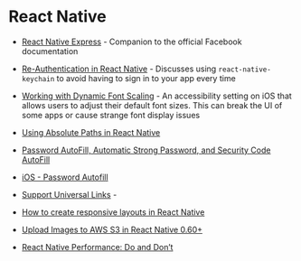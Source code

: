 # React Native

* [React Native Express](http://www.reactnativeexpress.com) - Companion to the official Facebook documentation

* [Re-Authentication in React Native](https://medium.com/better-programming/re-authentication-using-the-keychain-in-react-native-apps-dfdda9cf8b7) - Discusses using `react-native-keychain` to avoid having to sign in to your app every time

* [Working with Dynamic Font Scaling](https://joshbuchea.com/react-native-text-size-font-scaling/) - An accessibility setting on iOS that allows users to adjust their default font sizes. This can break the UI of some apps or cause strange font display issues

* [Using Absolute Paths in React Native](https://medium.com/better-programming/using-absolute-paths-in-react-native-3be369244fb1)

* [Password AutoFill, Automatic Strong Password, and Security Code AutoFill](https://developerinsider.co/ios12-password-autofill-automatic-strong-password-and-security-code-autofill/)

* [iOS - Password Autofill](https://developer.apple.com/documentation/security/password_autofill)

* [Support Universal Links](https://developer.apple.com/library/archive/documentation/General/Conceptual/AppSearch/UniversalLinks.html) - 

* [How to create responsive layouts in React Native](https://medium.com/miquido/how-to-create-responsive-layouts-in-react-native-7c4cfa15f1de)

* [Upload Images to AWS S3 in React Native 0.60+](https://medium.com/better-programming/upload-images-to-aws-s3-in-react-native-0-60-f20c547a963c)

* [React Native Performance: Do and Don’t](https://medium.com/crowdbotics/react-native-performance-do-and-dont-88424e873bbd)
